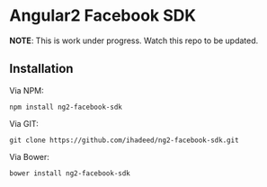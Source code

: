 # Angular2 Facebook SDK

**NOTE**: This is work under progress. Watch this repo to be updated.

## Installation
Via NPM:
```
npm install ng2-facebook-sdk
```

Via GIT:
```
git clone https://github.com/ihadeed/ng2-facebook-sdk.git
```

Via Bower:
```
bower install ng2-facebook-sdk
```